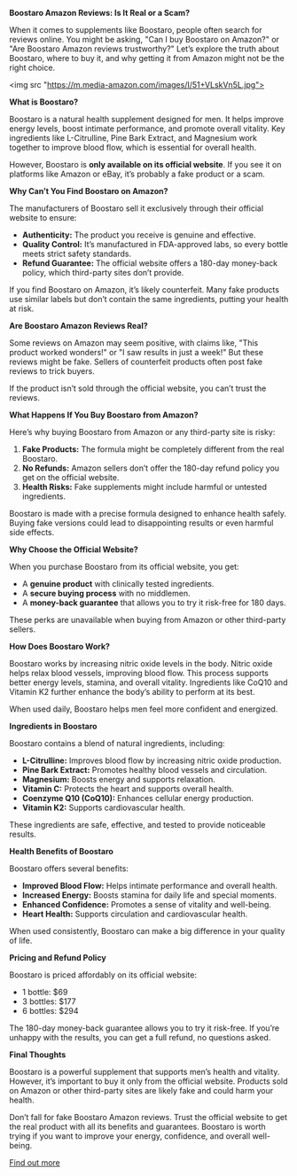 ﻿**Boostaro Amazon Reviews: Is It Real or a Scam?**

When it comes to supplements like Boostaro, people often search for reviews online. You might be asking, "Can I buy Boostaro on Amazon?" or "Are Boostaro Amazon reviews trustworthy?" Let’s explore the truth about Boostaro, where to buy it, and why getting it from Amazon might not be the right choice.

<img src "https://m.media-amazon.com/images/I/51+VLskVn5L.jpg">

**What is Boostaro?**

Boostaro is a natural health supplement designed for men. It helps improve energy levels, boost intimate performance, and promote overall vitality. Key ingredients like L-Citrulline, Pine Bark Extract, and Magnesium work together to improve blood flow, which is essential for overall health.

However, Boostaro is **only available on its official website**. If you see it on platforms like Amazon or eBay, it’s probably a fake product or a scam.


**Why Can’t You Find Boostaro on Amazon?**

The manufacturers of Boostaro sell it exclusively through their official website to ensure:

- **Authenticity:** The product you receive is genuine and effective.
- **Quality Control:** It’s manufactured in FDA-approved labs, so every bottle meets strict safety standards.
- **Refund Guarantee:** The official website offers a 180-day money-back policy, which third-party sites don’t provide.

If you find Boostaro on Amazon, it’s likely counterfeit. Many fake products use similar labels but don’t contain the same ingredients, putting your health at risk.

**Are Boostaro Amazon Reviews Real?**

Some reviews on Amazon may seem positive, with claims like, "This product worked wonders!" or "I saw results in just a week!" But these reviews might be fake. Sellers of counterfeit products often post fake reviews to trick buyers.

If the product isn’t sold through the official website, you can’t trust the reviews.

**What Happens If You Buy Boostaro from Amazon?**

Here’s why buying Boostaro from Amazon or any third-party site is risky:

1. **Fake Products:** The formula might be completely different from the real Boostaro.
1. **No Refunds:** Amazon sellers don’t offer the 180-day refund policy you get on the official website.
1. **Health Risks:** Fake supplements might include harmful or untested ingredients.

Boostaro is made with a precise formula designed to enhance health safely. Buying fake versions could lead to disappointing results or even harmful side effects.

**Why Choose the Official Website?**

When you purchase Boostaro from its official website, you get:

- A **genuine product** with clinically tested ingredients.
- A **secure buying process** with no middlemen.
- A **money-back guarantee** that allows you to try it risk-free for 180 days.

These perks are unavailable when buying from Amazon or other third-party sellers.

**How Does Boostaro Work?**

Boostaro works by increasing nitric oxide levels in the body. Nitric oxide helps relax blood vessels, improving blood flow. This process supports better energy levels, stamina, and overall vitality. Ingredients like CoQ10 and Vitamin K2 further enhance the body’s ability to perform at its best.

When used daily, Boostaro helps men feel more confident and energized.

**Ingredients in Boostaro**

Boostaro contains a blend of natural ingredients, including:

- **L-Citrulline:** Improves blood flow by increasing nitric oxide production.
- **Pine Bark Extract:** Promotes healthy blood vessels and circulation.
- **Magnesium:** Boosts energy and supports relaxation.
- **Vitamin C:** Protects the heart and supports overall health.
- **Coenzyme Q10 (CoQ10):** Enhances cellular energy production.
- **Vitamin K2:** Supports cardiovascular health.

These ingredients are safe, effective, and tested to provide noticeable results.

**Health Benefits of Boostaro**

Boostaro offers several benefits:

- **Improved Blood Flow:** Helps intimate performance and overall health.
- **Increased Energy:** Boosts stamina for daily life and special moments.
- **Enhanced Confidence:** Promotes a sense of vitality and well-being.
- **Heart Health:** Supports circulation and cardiovascular health.

When used consistently, Boostaro can make a big difference in your quality of life.

**Pricing and Refund Policy**

Boostaro is priced affordably on its official website:

- 1 bottle: $69
- 3 bottles: $177
- 6 bottles: $294

The 180-day money-back guarantee allows you to try it risk-free. If you’re unhappy with the results, you can get a full refund, no questions asked.

**Final Thoughts**

Boostaro is a powerful supplement that supports men’s health and vitality. However, it’s important to buy it only from the official website. Products sold on Amazon or other third-party sites are likely fake and could harm your health.

Don’t fall for fake Boostaro Amazon reviews. Trust the official website to get the real product with all its benefits and guarantees. Boostaro is worth trying if you want to improve your energy, confidence, and overall well-being.

<a href="https://boostaro.net/" target="_blank">Find out more</a>





